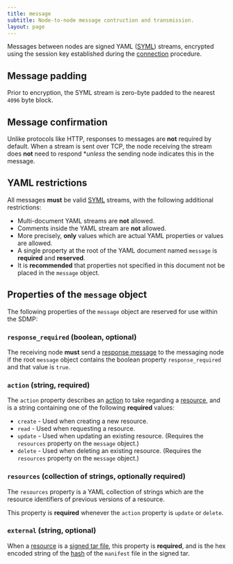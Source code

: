 ```yaml
---
title: message
subtitle: Node-to-node message contruction and transmission.
layout: page
---
```



Messages between nodes are signed YAML ([SYML](./signed-yaml)) streams, encrypted
using the session key established during the [connection](./connect) procedure.

## Message padding

Prior to encryption, the SYML stream is zero-byte padded to the nearest `4096` byte block.

## Message confirmation

Unlike protocols like HTTP, responses to messages are **not** required by default. When
a stream is sent over TCP, the node receiving the stream does **not** need to respond
**unless* the sending node indicates this in the message.

## YAML restrictions

All messages **must** be valid [SYML](./signed-yaml) streams, with the following additional
restrictions:

* Multi-document YAML streams are **not** allowed.
* Comments inside the YAML stream are **not** allowed.
* More precisely, **only** values which are actual YAML properties or values are allowed.
* A single property at the root of the YAML document named `message` is **required** and **reserved**.
* It is **recommended** that properties not specified in this document not be placed in the `message` object.

## Properties of the `message` object

The following properties of the `message` object are reserved for use within the SDMP:

### `response_required` (boolean, optional)

The receiving node **must** send a [response message](./response) to the messaging node
if the root `message` object contains the boolean property `response_required` and
that value is `true`.

### `action` (string, required)

The `action` property describes an [action](./action) to take regarding a [resource](./resource),
and is a string containing one of the following **required** values:

* `create` - Used when creating a new resource.
* `read` - Used when requesting a resource.
* `update` - Used when updating an existing resource. (Requires the `resources` property on
	the `message` object.)
* `delete` - Used when deleting an existing resource. (Requires the `resources` property on
	the `message` object.)

### `resources` (collection of strings, optionally required)

The `resources` property is a YAML collection of strings which are the resource identifiers
of previous versions of a resource.

This property is **required** whenever the `action` property is `update` or `delete`.

### `external` (string, optional)

When a [resource](./resource) is a [signed tar file](./signed-tar), this property
is **required**, and is the hex encoded string of the [hash](./cryptography) of the
`manifest` file in the signed tar.
